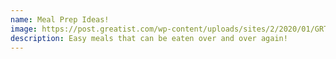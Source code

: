 ```yaml
---
name: Meal Prep Ideas!
image: https://post.greatist.com/wp-content/uploads/sites/2/2020/01/GRT-meal-prep-chicken-bean-732x549-thumb.jpg
description: Easy meals that can be eaten over and over again!
---
```

